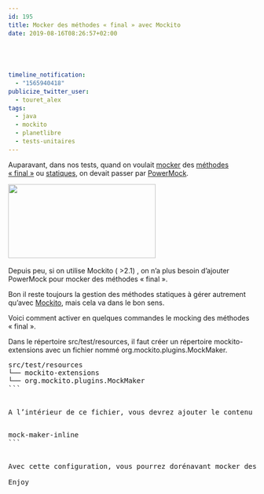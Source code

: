 ```yaml
---
id: 195
title: Mocker des méthodes « final » avec Mockito
date: 2019-08-16T08:26:57+02:00




timeline_notification:
  - "1565940418"
publicize_twitter_user:
  - touret_alex
tags:
  - java
  - mockito
  - planetlibre
  - tests-unitaires
---
```

Auparavant, dans nos tests, quand on voulait [mocker](https://fr.wikipedia.org/wiki/Mock_(programmation_orient%C3%A9e_objet)) des [méthodes « final »](https://fr.wikipedia.org/wiki/Final_(Java)) ou [statiques](https://stackoverflow.com/questions/2671496/java-when-to-use-static-methods), on devait passer par [PowerMock](https://github.com/powermock/powermock).

<img loading="lazy" class="aligncenter size-medium wp-image-203" src="/assets/images/2019/08/logo-mockito.png?w=300" alt="" width="300" height="150" srcset="/assets/images/2019/08/logo-mockito.png 400w, /assets/images/2019/08/logo-mockito-300x150.png 300w" sizes="(max-width: 300px) 100vw, 300px" /> 

Depuis peu, si on utilise Mockito ( >2.1) , on n&rsquo;a plus besoin d&rsquo;ajouter PowerMock pour mocker des méthodes « final ».

Bon il reste toujours la gestion des méthodes statiques à gérer autrement qu&rsquo;avec [Mockito](https://github.com/mockito/mockito), mais cela va dans le bon sens.

Voici comment activer en quelques commandes le mocking des méthodes « final ».

Dans le répertoire src/test/resources, il faut créer un répertoire mockito-extensions avec un fichier nommé org.mockito.plugins.MockMaker.

<pre>src/test/resources
└── mockito-extensions
└── org.mockito.plugins.MockMaker
```


A l&rsquo;intérieur de ce fichier, vous devrez ajouter le contenu suivant :

<pre>mock-maker-inline
```


Avec cette configuration, vous pourrez dorénavant mocker des méthodes « final » 🙂

Enjoy